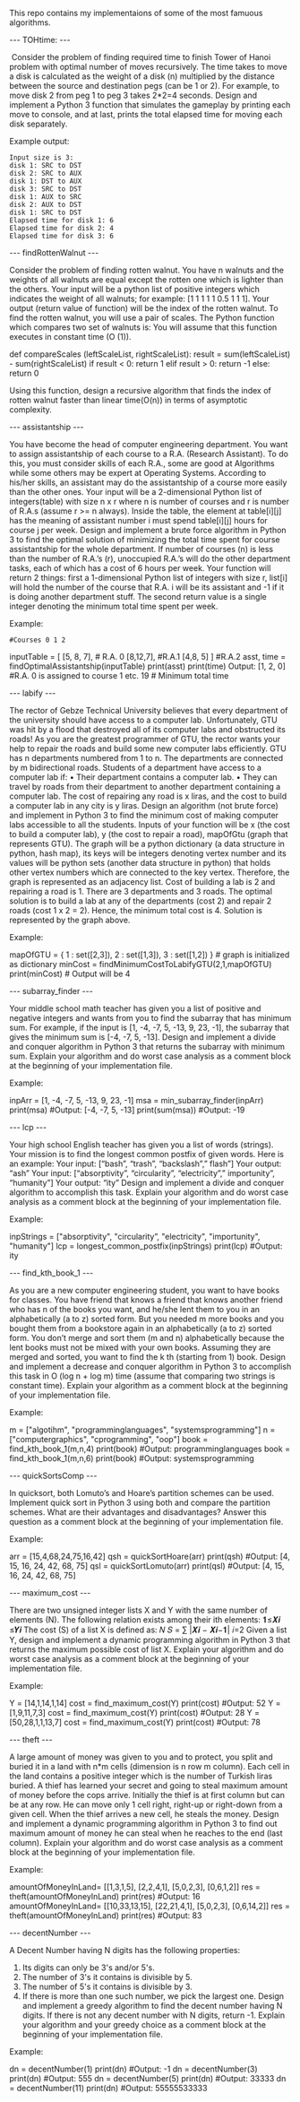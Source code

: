 
This repo contains my implementaions of some of the most famuous algorithms.

--- TOHtime: ---

 Consider the problem of finding required time to finish Tower of Hanoi problem with optimal number of moves recursively. The time takes to move a disk is calculated as the weight of a disk (n) multiplied by the distance between the source and destination pegs (can be 1 or 2). For example, to move disk 2 from peg 1 to peg 3 takes 2*2=4 seconds. Design and implement a Python 3 function that simulates the gameplay by printing each move to console, and at last, prints the total elapsed time for moving each disk separately.

Example output:
```
Input size is 3:
disk 1: SRC to DST
disk 2: SRC to AUX
disk 1: DST to AUX
disk 3: SRC to DST
disk 1: AUX to SRC
disk 2: AUX to DST
disk 1: SRC to DST
Elapsed time for disk 1: 6
Elapsed time for disk 2: 4
Elapsed time for disk 3: 6
```
--- findRottenWalnut ---

Consider the problem of finding rotten walnut. You have n walnuts and the weights of all walnuts are equal except the rotten one which is lighter than the others. Your input will be a python list of positive integers which indicates the weight of all walnuts; for example: [1 1 1 1 1 0.5 1 1 1]. Your output (return value of function) will be the index of the rotten walnut. To find the rotten walnut, you will use a pair of scales. The Python function which compares two set of walnuts is:
You will assume that this function executes in constant time (O (1)).

def compareScales (leftScaleList, rightScaleList):
    result = sum(leftScaleList) - sum(rightScaleList)
    if result < 0:
        return 1
    elif result > 0:
        return -1
    else:
        return 0
        
Using this function, design a recursive algorithm that finds the index of rotten walnut
faster than linear time(O(n)) in terms of asymptotic complexity.

--- assistantship ---

You have become the head of computer engineering department. You want to assign assistantship of each course to a R.A. (Research Assistant). To do this, you must consider skills of each R.A., some are good at Algorithms while some others may be expert at Operating Systems. According to his/her skills, an assistant may do the assistantship of a course more easily than the other ones.
Your input will be a 2-dimensional Python list of integers(table) with size n x r where n is number of courses and r is number of R.A.s (assume r >= n always). Inside the table, the element at table[i][j] has the meaning of assistant number i must spend table[i][j] hours for course j per week. Design and implement a brute force algorithm in Python 3 to find the optimal solution of minimizing the total time spent for course assistantship for the whole department. If number of courses (n) is less than the number of R.A.’s (r), unoccupied R.A.’s will do the other department tasks, each of which has a cost of 6 hours per week. Your function will return 2 things: first a 1-dimensional Python list of integers with size r, list[i] will hold the number of the course that R.A. i will be its assistant and -1 if it is doing another department stuff. The second return value is a single integer denoting the minimum total time spent per week.

Example:

    #Courses 0 1 2
inputTable = [ [5, 8, 7], # R.A. 0
                      [8,12,7], #R.A.1
                      [4,8, 5] ] #R.A.2
asst, time = findOptimalAssistantship(inputTable)
print(asst)
print(time)
Output:
[1, 2, 0] #R.A. 0 is assigned to course 1 etc.
19 # Minimum total time

--- labify ---

The rector of Gebze Technical University believes that every department of the university should have access to a computer lab. Unfortunately, GTU was hit by a flood that destroyed all of its computer labs and obstructed its roads! As you are the greatest programmer of GTU, the rector wants your help to repair the roads and build some new computer labs efficiently.
GTU has n departments numbered from 1 to n. The departments are connected by m bidirectional roads. Students of a department have access to a computer lab if:
• Their department contains a computer lab.
• They can travel by roads from their department to another department containing a computer lab.
The cost of repairing any road is x liras, and the cost to build a computer lab in any city is y liras. Design an algorithm (not brute force) and implement in Python 3 to find the minimum cost of making computer labs accessible to all the students. Inputs of your function will be x (the cost to build a computer lab), y (the cost to repair a road), mapOfGtu (graph that represents GTU). The graph will be a python dictionary (a data structure in python, hash map), its keys will be integers denoting vertex number and its values will be python sets (another data structure in python) that holds other vertex numbers which are connected to the key vertex. Therefore, the graph is represented as an adjacency list.
Cost of building a lab is 2 and repairing a road is 1. There are 3 departments and 3 roads. The optimal solution is to build a lab at any of the departments (cost 2) and repair 2 roads (cost 1 x 2 = 2). Hence, the minimum total cost is 4. Solution is represented by the graph above.

Example:

mapOfGTU = {
                        1 : set([2,3]),
                        2 : set([1,3]),
                        3 : set([1,2])
                        } # graph is initialized as dictionary
minCost = findMinimumCostToLabifyGTU(2,1,mapOfGTU)
print(minCost) # Output will be 4

--- subarray_finder ---

Your middle school math teacher has given you a list of positive and negative integers and wants from you to find the subarray that has minimum sum. For example, if the input is [1, -4, -7, 5, -13, 9, 23, -1], the subarray that gives the minimum sum is [-4, -7, 5, -13]. Design and implement a divide and conquer algorithm in Python 3 that returns the subarray with minimum sum. Explain your algorithm and do worst case analysis as a comment block at the beginning of your implementation file.

Example:

inpArr = [1, -4, -7, 5, -13, 9, 23, -1]
msa = min_subarray_finder(inpArr)
print(msa)
#Output: [-4, -7, 5, -13]
print(sum(msa))
#Output: -19

--- lcp ---

Your high school English teacher has given you a list of words (strings). Your mission is to find the longest common postfix of given words. Here is an example:
Your input: [“bash”, “trash”, “backslash”,” flash”]
Your output: “ash”
Your input: [“absorptivity”, “circularity”, “electricity”,” importunity”, “humanity”]
Your output: “ity”
Design and implement a divide and conquer algorithm to accomplish this task. Explain your algorithm and do worst case analysis as a comment block at the beginning of your implementation file.

Example:

inpStrings = ["absorptivity", "circularity”, "electricity", "importunity", "humanity"]
lcp = longest_common_postfix(inpStrings)
print(lcp)
#Output: ity

--- find_kth_book_1 ---

As you are a new computer engineering student, you want to have books for classes. You have friend that knows a friend that knows another friend who has n of the books you want, and he/she lent them to you in an alphabetically (a to z) sorted form. But you needed m more books and you bought them from a bookstore again in an alphabetically (a to z) sorted form. You don’t merge and sort them (m and n) alphabetically because the lent books must not be mixed with your own books. Assuming they are merged and sorted, you want to find the k th (starting from 1) book. Design and implement a decrease and conquer algorithm in Python 3 to accomplish this task in O (log n + log m) time (assume that comparing two strings is constant time). Explain your algorithm as a comment block at the beginning of your implementation file.

Example:

m = ["algotihm", "programminglanguages", "systemsprogramming"] n = ["computergraphics", "cprogramming", "oop"]
book = find_kth_book_1(m,n,4)
print(book)
#Output: programminglanguages
book = find_kth_book_1(m,n,6)
print(book)
#Output: systemsprogramming

--- quickSortsComp ---

In quicksort, both Lomuto’s and Hoare’s partition schemes can be used. Implement quick sort in Python 3 using both and compare the partition schemes. What are their advantages and disadvantages? Answer this question as a comment block at the
beginning of your implementation file.

Example:

arr = [15,4,68,24,75,16,42]
qsh = quickSortHoare(arr)
print(qsh)
#Output: [4, 15, 16, 24, 42, 68, 75]
qsl = quickSortLomuto(arr)
print(qsl)
#Output: [4, 15, 16, 24, 42, 68, 75]

--- maximum_cost ---

There are two unsigned integer lists X and Y with the same number of elements (N). The following relation exists among their ith elements:
𝟏≤𝑿𝒊 ≤𝒀𝒊
The cost (S) of a list X is defined as:
    𝑁
𝑆 = ∑ |𝑿𝒊 − 𝑿𝒊−𝟏|
    𝑖=2
Given a list Y, design and implement a dynamic programming algorithm in Python 3 that returns the maximum possible cost of list X.
Explain your algorithm and do worst case analysis as a comment block at the beginning of your implementation file.

Example:

Y = [14,1,14,1,14]
cost = find_maximum_cost(Y)
print(cost)
#Output: 52
Y = [1,9,11,7,3]
cost = find_maximum_cost(Y)
print(cost)
#Output: 28
Y = [50,28,1,1,13,7]
cost = find_maximum_cost(Y)
print(cost)
#Output: 78

--- theft ---

A large amount of money was given to you and to protect, you split and buried it in a land with n*m cells (dimension is n row m column). Each cell in the land contains a positive integer which is the number of Turkish liras buried. A thief has learned your secret and going to steal maximum amount of money before the cops arrive. Initially the thief is at first column but can be at any row. He can move only 1 cell right, right-up or right-down from a given cell. When the thief arrives a new cell, he steals the money.
Design and implement a dynamic programming algorithm in Python 3 to find out maximum amount of money he can steal when he reaches to the end (last column). Explain your algorithm and do worst case analysis as a comment block at the beginning of your implementation file.

Example:

amountOfMoneyInLand= [[1,3,1,5], [2,2,4,1], [5,0,2,3], [0,6,1,2]]
res = theft(amountOfMoneyInLand)
print(res)
#Output: 16
amountOfMoneyInLand= [[10,33,13,15], [22,21,4,1], [5,0,2,3], [0,6,14,2]]
res = theft(amountOfMoneyInLand)
print(res)
#Output: 83

--- decentNumber ---

A Decent Number having N digits has the following properties:
1. Its digits can only be 3's and/or 5's.
2. The number of 3's it contains is divisible by 5.
3. The number of 5's it contains is divisible by 3.
4. If there is more than one such number, we pick the largest one.
Design and implement a greedy algorithm to find the decent number having N digits. If there is not any decent number with N digits, return -1. Explain your algorithm and your greedy choice as a comment block at the beginning of your implementation file.

Example:

dn = decentNumber(1)
print(dn)
#Output: -1
dn = decentNumber(3)
print(dn)
#Output: 555
dn = decentNumber(5)
print(dn)
#Output: 33333
dn = decentNumber(11)
print(dn)
#Output: 55555533333
